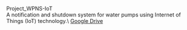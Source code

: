 Project_WPNS-IoT\
A notification and shutdown system for water pumps using Internet of Things (IoT) technology.\\
[Google Drive](https://drive.google.com/drive/u/0/folders/1-4541lYKCcQ_6zZ-MB3Gp7mohkY8YfqE)